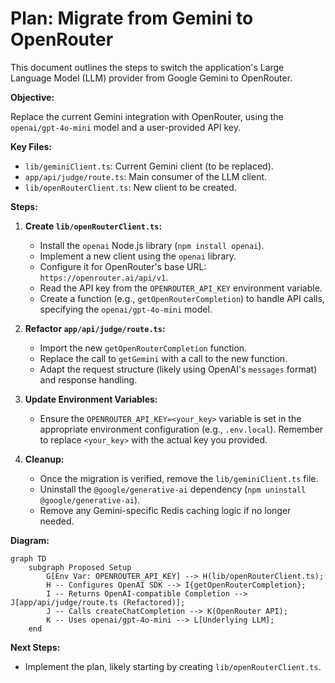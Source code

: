 # Plan: Migrate from Gemini to OpenRouter

This document outlines the steps to switch the application's Large Language Model (LLM) provider from Google Gemini to OpenRouter.

**Objective:**

Replace the current Gemini integration with OpenRouter, using the `openai/gpt-4o-mini` model and a user-provided API key.

**Key Files:**

*   `lib/geminiClient.ts`: Current Gemini client (to be replaced).
*   `app/api/judge/route.ts`: Main consumer of the LLM client.
*   `lib/openRouterClient.ts`: New client to be created.

**Steps:**

1.  **Create `lib/openRouterClient.ts`:**
    *   Install the `openai` Node.js library (`npm install openai`).
    *   Implement a new client using the `openai` library.
    *   Configure it for OpenRouter's base URL: `https://openrouter.ai/api/v1`.
    *   Read the API key from the `OPENROUTER_API_KEY` environment variable.
    *   Create a function (e.g., `getOpenRouterCompletion`) to handle API calls, specifying the `openai/gpt-4o-mini` model.

2.  **Refactor `app/api/judge/route.ts`:**
    *   Import the new `getOpenRouterCompletion` function.
    *   Replace the call to `getGemini` with a call to the new function.
    *   Adapt the request structure (likely using OpenAI's `messages` format) and response handling.

3.  **Update Environment Variables:**
    *   Ensure the `OPENROUTER_API_KEY=<your_key>` variable is set in the appropriate environment configuration (e.g., `.env.local`). Remember to replace `<your_key>` with the actual key you provided.

4.  **Cleanup:**
    *   Once the migration is verified, remove the `lib/geminiClient.ts` file.
    *   Uninstall the `@google/generative-ai` dependency (`npm uninstall @google/generative-ai`).
    *   Remove any Gemini-specific Redis caching logic if no longer needed.

**Diagram:**

```mermaid
graph TD
    subgraph Proposed Setup
        G[Env Var: OPENROUTER_API_KEY] --> H(lib/openRouterClient.ts);
        H -- Configures OpenAI SDK --> I{getOpenRouterCompletion};
        I -- Returns OpenAI-compatible Completion --> J[app/api/judge/route.ts (Refactored)];
        J -- Calls createChatCompletion --> K(OpenRouter API);
        K -- Uses openai/gpt-4o-mini --> L[Underlying LLM];
    end
```

**Next Steps:**

*   Implement the plan, likely starting by creating `lib/openRouterClient.ts`.